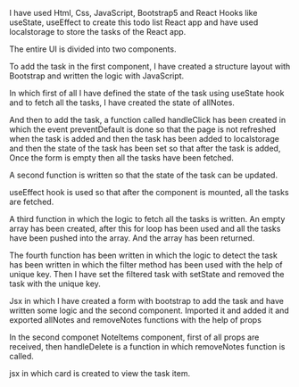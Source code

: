 <!-- Tools used in react app -->
I have used Html, Css, JavaScript, Bootstrap5 and React Hooks like useState, useEffect to create this todo list React app and have used localstorage to store the tasks of the React app.

<!-- UI classification -->
 The entire UI is divided into two components. 
 
 <!-- First Component -->
 To add the task in the first component, I have created a structure layout with Bootstrap and written the logic with JavaScript.
 
<!-- setStates using useState -->
In which first of all I have defined the state of the task using useState hook and to fetch all the tasks, I have created the state of allNotes.

<!-- handleClick function for add task -->
 And then to add the task, a function called handleClick has been created in which the event preventDefault is done so that the page is not refreshed when the task is added and then the task has been added to localstorage and then the state of the task has been set so that after the task is added, Once the form is empty then all the tasks have been fetched.
 
 <!-- onChange function for change the input state  -->
A second function is written so that the state of the task can be updated.

<!-- useEffect hook for fetch all tasks after the mount component -->
 useEffect hook is used so that after the component is mounted, all the tasks are fetched.
 
 <!--getAllNotes function for fetch all tasks  -->
A third function in which the logic to fetch all the tasks is written. An empty array has been created, after this for loop has been used and all the tasks have been pushed into the array. And the array has been returned.

<!-- removeNotes function for remove the task from localstorage -->
The fourth function has been written in which the logic to detect the task has been written in which the filter method has been used with the help of unique key. Then I have set the filtered task with setState and removed the task with the unique key.

<!-- creaet form for add task using Bootstrap -->
Jsx in which I have created a form with bootstrap to add the task and have written some logic and the second component. Imported it and added it and exported allNotes and removeNotes functions with the help of props


<!-- Second Component -->
<!-- handleDelete function for remove the tsak -->
In the second componet NoteItems component, first of all props are received, then handleDelete is a function in which removeNotes function is called.

<!-- Jsx for create card -->
jsx in which card is created to view the task item.